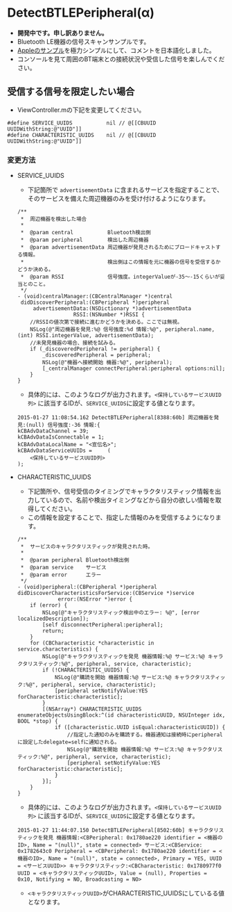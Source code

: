 # DetectBTLEPeripheral(α)

- **開発中です。申し訳ありません。**
- Bluetooth LE機器の信号スキャンサンプルです。
- [Appleのサンプル](https://developer.apple.com/library/ios/samplecode/BTLE_Transfer/Introduction/Intro.html)を極力シンプルにして、コメントを日本語化しました。
- コンソールを見て周囲のBT端末との接続状況や受信した信号を楽しんでください。

## 受信する信号を限定したい場合

- ViewController.mの下記を変更してください。
```objc
#define SERVICE_UUIDS           nil // @[[CBUUID UUIDWithString:@"UUID"]]
#define CHARACTERISTIC_UUIDS    nil // @[[CBUUID UUIDWithString:@"UUID"]]
```
### 変更方法

- SERVICE_UUIDS
	- 下記箇所で ```advertisementData``` に含まれるサービスを指定することで、そのサービスを備えた周辺機器のみを受け付けるようになります。
	```objc
	/**
	 *  周辺機器を検出した場合
	 *
	 *  @param central           Bluetooth検出側
	 *  @param peripheral        検出した周辺機器
	 *  @param advertisementData 周辺機器が発見されるためにブロードキャストする情報。
	 *                           検出側はこの情報を元に機器の信号を受信するかどうか決める。
	 *  @param RSSI              信号強度。integerValueが-35〜-15くらいが妥当とのこと。
	 */
	- (void)centralManager:(CBCentralManager *)central
	 didDiscoverPeripheral:(CBPeripheral *)peripheral
	     advertisementData:(NSDictionary *)advertisementData
	                  RSSI:(NSNumber *)RSSI {
	    //RSSIの値次第で接続に進むかどうかを決める。ここでは無視。
	    NSLog(@"周辺機器を発見:%@ 信号強度:%d 情報:%@", peripheral.name, (int) RSSI.integerValue, advertisementData);
	    //未発見機器の場合、接続を試みる。
	    if (_discoveredPeripheral != peripheral) {
	        _discoveredPeripheral = peripheral;
	        NSLog(@"機器へ接続開始 機器:%@", peripheral);
	        [_centralManager connectPeripheral:peripheral options:nil];
	    }
	}
	```
	- 具体的には、このようなログが出力されます。```<保持しているサービスUUID列>``` に該当するIDが、```SERVICE_UUIDS```に設定する値となります。
	```
	2015-01-27 11:08:54.162 DetectBTLEPeripheral[8388:60b] 周辺機器を発見:(null) 信号強度:-36 情報:{
    kCBAdvDataChannel = 39;
    kCBAdvDataIsConnectable = 1;
    kCBAdvDataLocalName = "<宣伝名>";
    kCBAdvDataServiceUUIDs =     (
        <保持しているサービスUUID列>
    );
    ```

- CHARACTERISTIC_UUIDS
	- 下記箇所や、信号受信のタイミングでキャラクタリスティック情報を出力しているので、名前や検出タイミングなどから自分の欲しい情報を取得してください。
	- この情報を設定することで、指定した情報のみを受信するようになります。
	```objc
	/**
	 *  サービスのキャラクタリスティックが発見された時。
	 *
	 *  @param peripheral Bluetooth検出側
	 *  @param service    サービス
	 *  @param error      エラー
	 */
	- (void)peripheral:(CBPeripheral *)peripheral
	didDiscoverCharacteristicsForService:(CBService *)service
	             error:(NSError *)error {
	    if (error) {
	        NSLog(@"キャラクタリスティック検出中のエラー: %@", [error localizedDescription]);
	        [self disconnectPeripheral:peripheral];
	        return;
	    }
	    for (CBCharacteristic *characteristic in service.characteristics) {
	        NSLog(@"キャラクタリスティックを発見 機器情報:%@ サービス:%@ キャラクタリスティック:%@", peripheral, service, characteristic);
	        if (!CHARACTERISTIC_UUIDS) {
	            NSLog(@"購読を開始 機器情報:%@ サービス:%@ キャラクタリスティック:%@", peripheral, service, characteristic);
	            [peripheral setNotifyValue:YES forCharacteristic:characteristic];
	        }
	        [(NSArray*) CHARACTERISTIC_UUIDS enumerateObjectsUsingBlock:^(id characteristicUUID, NSUInteger idx, BOOL *stop) {
	            if ([characteristic.UUID isEqual:characteristicUUID]) {
	                //指定した通知のみを購読する。機器通知は接続時にperipheralに設定したdelegate=selfに通知される。
	                NSLog(@"購読を開始 機器情報:%@ サービス:%@ キャラクタリスティック:%@", peripheral, service, characteristic);
	                [peripheral setNotifyValue:YES forCharacteristic:characteristic];
	            }
	        }];
	    }
	}
	```
	- 具体的には、このようなログが出力されます。```<保持しているサービスUUID列>``` に該当するIDが、```SERVICE_UUIDS```に設定する値となります。
	```
	2015-01-27 11:44:07.150 DetectBTLEPeripheral[8502:60b] キャラクタリスティックを発見 機器情報:<CBPeripheral: 0x1780ae220 identifier = <機器のID>, Name = "(null)", state = connected> サービス:<CBService: 0x1782643c0 Peripheral = <CBPeripheral: 0x1780ae220 identifier = <機器のID>, Name = "(null)", state = connected>, Primary = YES, UUID = <サービスUUID>> キャラクタリスティック:<CBCharacteristic: 0x1780977f0 UUID = <キャラクタリスティックUUID>, Value = (null), Properties = 0x10, Notifying = NO, Broadcasting = NO>
	```
	- ```<キャラクタリスティックUUID>```がCHARACTERISTIC_UUIDSにしているる値となります。




